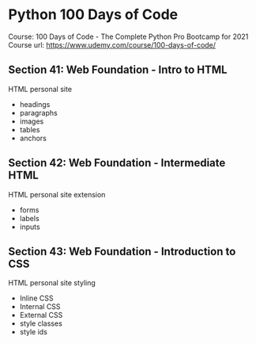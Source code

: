 # Python 100 Days of Code

Course: 100 Days of Code - The Complete Python Pro Bootcamp for 2021
Course url: https://www.udemy.com/course/100-days-of-code/

## Section 41: Web Foundation - Intro to HTML

HTML personal site

- headings
- paragraphs
- images
- tables
- anchors

## Section 42: Web Foundation - Intermediate HTML

HTML personal site extension

- forms
- labels
- inputs

## Section 43: Web Foundation - Introduction to CSS

HTML personal site styling

- Inline CSS
- Internal CSS
- External CSS
- style classes
- style ids
